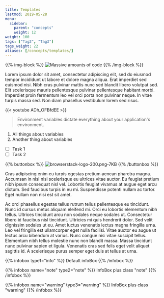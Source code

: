 ```yaml
---
title: Templates
lastmod: 2019-05-28
menu:
  sidebar:
    parent: "concepts"
    weight: 12
weight: 100
tags: ["Tag2", "Tag3"]
tags_weight: 22
aliases: [/concepts/templates/]
---
```


{{% img-block %}}
![Massive amounts of code](/images/elements/code.jpg)
{{% /img-block %}}

Lorem ipsum dolor sit amet, consectetur adipiscing elit, sed do eiusmod tempor incididunt ut labore et dolore magna aliqua. Erat imperdiet sed euismod nisi. Nibh cras pulvinar mattis nunc sed blandit libero volutpat sed. Elit scelerisque mauris pellentesque pulvinar pellentesque habitant morbi. Imperdiet proin fermentum leo vel orci porta non pulvinar neque. In vitae turpis massa sed. Non diam phasellus vestibulum lorem sed risus. 

{{< youtube ADh_OFBfdEE >}}

>Environment variables dictate everything about your application's environment.

1. All things about variables
2. Another thing about variables

* [ ] Task 1
* [ ] Task 2

{{% buttonbox %}}
![browserstack-logo-200.png-7KB](/images/elements/browserstack-logo-200.png)
{{% /buttonbox %}}

Cras adipiscing enim eu turpis egestas pretium aenean pharetra magna. Accumsan in nisl nisi scelerisque eu ultrices vitae auctor. Eu feugiat pretium nibh ipsum consequat nisl vel. Lobortis feugiat vivamus at augue eget arcu dictum. Sed faucibus turpis in eu mi. Suspendisse potenti nullam ac tortor. Eget nullam non nisi est sit amet.

Ac orci phasellus egestas tellus rutrum tellus pellentesque eu tincidunt. Nunc id cursus metus aliquam eleifend mi. Orci eu lobortis elementum nibh tellus. Ultrices tincidunt arcu non sodales neque sodales ut. Consectetur libero id faucibus nisl tincidunt. Ultricies mi quis hendrerit dolor. Sed velit dignissim sodales ut eu. Amet luctus venenatis lectus magna fringilla urna. Leo vel fringilla est ullamcorper eget nulla facilisi. Vitae auctor eu augue ut lectus arcu bibendum at varius. Nunc congue nisi vitae suscipit tellus. Elementum nibh tellus molestie nunc non blandit massa. Massa tincidunt nunc pulvinar sapien et ligula. Venenatis cras sed felis eget velit aliquet sagittis id. A scelerisque purus semper eget duis at tellus at urna.

{{% infobox type1="info" %}}
Default infoBox
{{% /infobox %}}

{{% infobox name="note" type2="note" %}}
InfoBox plus class "note"
{{% /infobox %}}

{{% infobox name="warning" type3="warning" %}}
InfoBox plus class "warning"
{{% /infobox %}}